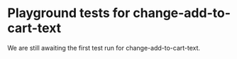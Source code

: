 # Playground tests for change-add-to-cart-text
We are still awaiting the first test run for change-add-to-cart-text.
